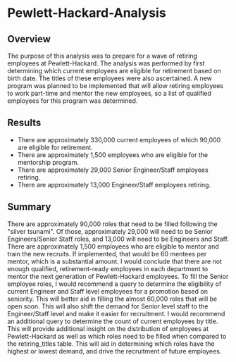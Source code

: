 # Pewlett-Hackard-Analysis
## Overview
The purpose of this analysis was to prepare for a wave of retiring employees at Pewlett-Hackard. The analysis was performed by first determining which current employees are eligible for retirement based on birth date. The titles of these employees were also ascertained. A new program was planned to be implemented that will allow retiring employees to work part-time and mentor the new employees, so a list of qualified employees for this program was determined. 
## Results
* There are approximately 330,000 current employees of which 90,000 are eligible for retirement.
* There are approximately 1,500 employees who are eligible for the mentorship program. 
* There are approximately 29,000 Senior Engineer/Staff employees retiring.
* There are approximately 13,000 Engineer/Staff employees retiring. 
## Summary
There are approximately 90,000 roles that need to be filled following the "silver tsunami". Of those, approximately 29,000 will need to be Senior Engineers/Senior Staff roles, and 13,000 will need to be Engineers and Staff. There are approximately 1,500 employees who are eligible to mentor and train the new recruits. If implemented, that would be 60 mentees per mentor, which is a substantial amount. I would conclude that there are not enough qualified, retirement-ready employees in each department to mentor the next generation of Pewlett-Hackard employees. 
To fill the Senior employee roles, I would recommend a query to determine the eligibility of current Engineer and Staff level employees for a promotion based on seniority. This will better aid in filling the almost 60,000 roles that will be open soon. This will also shift the demand for Senior level staff to the Engineer/Staff level and make it easier for recruitment. 
I would recommend an additional query to determine the count of current employees by title. This will provide additional insight on the distribution of employees at Pewlett-Hackard as well as which roles need to be filled when compared to the retiring_titles table. This will aid in determining which roles have the highest or lowest demand, and drive the recruitment of future employees. 
